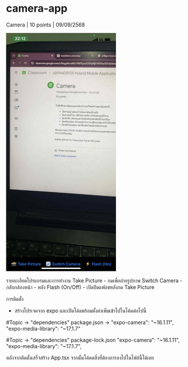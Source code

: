 # camera-app
Camera | 10 points | 09/09/2568

<img src="./assets/program.jpg" width="300">

รายละเอียดโปรแกรมและการทำงาน
Take Picture - กดเพื่อถ่ายรูปภาพ
Switch Camera - กลับกล้องหน้า - หลัง
Flash (On/Off) - เปิดปิดแฟลชหลังกด Take Picture

การติดตั้ง 
- สร้างโปรเจคจาก expo และเปิดโค้ดพร้อมตั้งค่าเพิ่มเข้าไปในโค้ดต่อไปนี้

#Topic -> "dependencies"
package.json ->
    "expo-camera": "~16.1.11",
    "expo-media-library": "~17.1.7"

#Topic -> "dependencies"
package-lock.json
    "expo-camera": "~16.1.11",
    "expo-media-library": "~17.1.7",

หลังจากติดตั้งเสร็จสร้าง App.tsx จากนั้นโค้คดสิ่งที่ต้องการลงไปในไฟล์นี้ได้เลย
 
